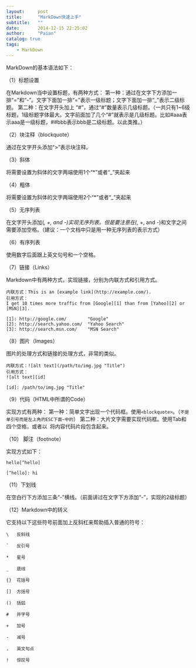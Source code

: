 ```yaml
---
layout:     post
title:      "MarkDown快速上手"
subtitle:   ""
date:       2014-12-15 22:25:02
author:     "Paian"
catalog: true
tags:
    - MarkDown
---
```


MarkDown的基本语法如下：

（1）标题设置

在Markdown当中设置标题，有两种方式：
第一种：通过在文字下方添加一排“=”和“-”。文字下面加一排“=”表示一级标题；文字下面加一排“_”表示二级标题。
第二种：在文字开头加上 “#”，通过“#”数量表示几级标题。（一共只有1~6级标题，1级标题字体最大。文字前面加了几个“#”就表示是几级标题。比如#aaa表示aaa是一级标题，##bbb表示bbb是二级标题。以此类推。）

（2）块注释（blockquote）

通过在文字开头添加“>”表示块注释。

（3）斜体

将需要设置为斜体的文字两端使用1个“*”或者“_”夹起来

（4）粗体

将需要设置为斜体的文字两端使用2个“*”或者“_”夹起来

（5）无序列表

在文字开头添加(*, +, and -)实现无序列表。但是要注意在(*, +, and -)和文字之间需要添加空格。（建议：一个文档中只是用一种无序列表的表示方式）

（6）有序列表

使用数字后面跟上英文句号和一个空格。

（7）链接（Links）

Markdown中有两种方式，实现链接，分别为内联方式和引用方式。

	内联方式：This is an [example link](http://example.com/).
	引用方式：
	I get 10 times more traffic from [Google][1] than from [Yahoo][2] or [MSN][3].

	[1]: http://google.com/        "Google"
	[2]: http://search.yahoo.com/  "Yahoo Search"
	[3]: http://search.msn.com/    "MSN Search"

（8）图片（Images）

图片的处理方式和链接的处理方式，非常的类似。

	内联方式：![alt text](/path/to/img.jpg "Title")
	引用方式：
	![alt text][id]

	[id]: /path/to/img.jpg "Title"

（9）代码（HTML中所谓的Code）

实现方式有两种：
第一种：简单文字出现一个代码框。使用`<blockquote>`。（`不是单引号而是左上角的ESC下面~中的`）
第二种：大片文字需要实现代码框。使用Tab和四个空格，或者以``` ```将内容代码片段包含起来。

（10） 脚注（footnote）

实现方式如下：

	hello[^hello]

	[^hello]: hi

（11）下划线

在空白行下方添加三条“-”横线。（前面讲过在文字下方添加“-”，实现的2级标题）

（12）Markdown中的转义

它支持以下这些符号前面加上反斜杠来帮助插入普通的符号：

	\   反斜线

	`   反引号

	*   星号

	_   底线

	{}  花括号

	[]  方括号

	()  括弧

	#   井字号

	+   加号

	-   减号

	.   英文句点

	!   惊叹号
